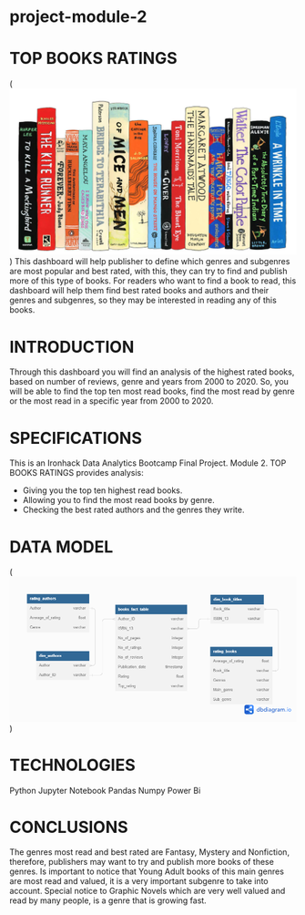 # project-module-2
# TOP BOOKS RATINGS
(![My Image](books.jpg))
This dashboard will help publisher to define which genres and subgenres are most popular and best rated, with this, they can try to find and publish more of this type of books.
For readers who want to find a book to read, this dashboard will help them find best rated books and authors and their genres and subgenres, so they may be interested in reading any of this books.
# INTRODUCTION
Through this dashboard you will find an analysis of the highest rated books, based on number of reviews, genre and years from 2000 to 2020.
So, you will be able to find the top ten most read books, find the most read by genre or the most read in a specific year from 2000 to 2020.
# SPECIFICATIONS
This is an Ironhack Data Analytics Bootcamp Final Project.  Module 2. 
TOP BOOKS RATINGS provides analysis:
-	Giving you the top ten highest read books.
-	Allowing you to find the most read books by genre.
-	Checking the best rated authors and the genres they write.
# DATA MODEL
(![My Image](data_model_DBdiagram.png))
# TECHNOLOGIES
Python
Jupyter Notebook
Pandas
Numpy
Power Bi
# CONCLUSIONS
The genres most read and best rated are Fantasy, Mystery and Nonfiction, therefore, publishers may want to try and publish more books of these genres. Is important to notice that Young Adult books of this main genres are most read and valued, it is a very important subgenre to take into account.
Special notice to Graphic Novels which are very well valued and read by many people, is a genre that is growing fast.
